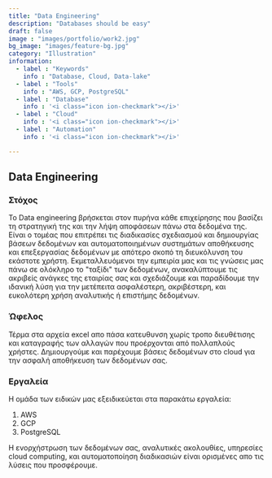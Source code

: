 ```yaml
---
title: "Data Engineering"
description: "Databases should be easy"
draft: false
image : "images/portfolio/work2.jpg"
bg_image: "images/feature-bg.jpg"
category: "Illustration"
information:
  - label : "Keywords"
    info : "Database, Cloud, Data-lake"
  - label : "Tools"
    info : "AWS, GCP, PostgreSQL"
  - label : "Database"
    info : '<i class="icon ion-checkmark"></i>'
  - label : "Cloud"
    info : '<i class="icon ion-checkmark"></i>'
  - label : "Automation"
    info : '<i class="icon ion-checkmark"></i>'

---
```


## Data Engineering

<h3> Στόχος </h3>

Το Data engineering βρήσκεται στον πυρήνα κάθε επιχείρησης που βασίζει τη στρατηγική της και την λήψη αποφάσεων πάνω στα δεδομένα της. Είναι ο τομέας που επιτρέπει τις διαδικασίες σχεδιασμού και δημιουργίας βάσεων δεδομένων και αυτοματοποιημένων συστημάτων αποθήκευσης και επεξεργασίας δεδoμένων με απότερο σκοπό τη διευκόλυνση του εκάστοτε χρήστη. Εκμεταλλευόμενοι την εμπειρία μας και τις γνώσεις μας πάνω σε ολόκληρο το "ταξίδι" των δεδομένων, ανακαλύπτουμε τις ακριβείς ανάγκες της εταιρίας σας και σχεδιάζουμε και παραδίδουμε την ιδανική λύση για την μετέπειτα ασφαλέστερη, ακριβέστερη, και ευκολότερη χρήση αναλυτικής ή επιστήμης δεδομένων.

<h3> Ώφελος </h3>

Τέρμα στα αρχεία excel απο πάσα κατευθυνση χωρίς τροπο διευθέτισης και καταγραφής των αλλαγών που προέρχονται από πολλαπλούς χρήστες. Δημιουργούμε και παρέχουμε βάσεις δεδομένων στο cloud για την ασφαλή αποθήκευση των δεδομένων σας.

<h3> Εργαλεία </h3>
Η ομάδα των ειδικών μας εξειδικεύεται στα παρακάτω εργαλεία:

<ol>
  <li>AWS</li>
  <li>GCP</li>
  <li>PostgreSQL</li>
</ol>

Η ενορχήστρωση των δεδομένων σας, αναλυτικές ακολουθίες, υπηρεσίες cloud computing, και αυτοματοποίηση διαδικασιών είναι ορισμένες απο τις λύσεις που προσφέρουμε.
